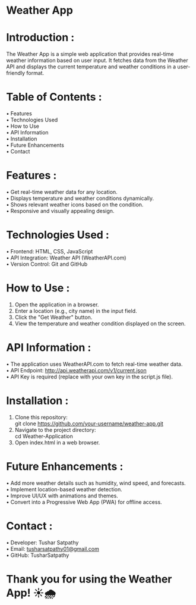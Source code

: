 # Weather App<br>

# Introduction : <br>
The Weather App is a simple web application that provides real-time weather information based on user input. It fetches data from the Weather API and displays the current temperature and weather conditions in a user-friendly format.<br>

# Table of Contents : <br>
• Features<br>
• Technologies Used<br>
• How to Use<br>
• API Information<br>
• Installation<br>
• Future Enhancements<br>
• Contact<br>

# Features : <br>
• Get real-time weather data for any location.<br>
• Displays temperature and weather conditions dynamically.<br>
• Shows relevant weather icons based on the condition.<br>
• Responsive and visually appealing design.<br>

# Technologies Used : <br>
• Frontend: HTML, CSS, JavaScript<br>
• API Integration: Weather API (WeatherAPI.com)<br>
• Version Control: Git and GitHub<br>

# How to Use : <br>
1. Open the application in a browser.<br>
2. Enter a location (e.g., city name) in the input field.<br>
3. Click the "Get Weather" button.<br>
4. View the temperature and weather condition displayed on the screen.<br>

# API Information : <br>
• The application uses WeatherAPI.com to fetch real-time weather data.<br>
• API Endpoint: http://api.weatherapi.com/v1/current.json<br>
• API Key is required (replace with your own key in the script.js file).<br>

# Installation : <br>
1. Clone this repository:<br>
git clone https://github.com/your-username/weather-app.git<br>
3. Navigate to the project directory:<br>
cd Weather-Application<br>
5. Open index.html in a web browser.<br>

# Future Enhancements : <br>
• Add more weather details such as humidity, wind speed, and forecasts.<br>
• Implement location-based weather detection.<br>
• Improve UI/UX with animations and themes.<br>
• Convert into a Progressive Web App (PWA) for offline access.<br>

# Contact : <br>
• Developer: Tushar Satpathy<br>
• Email: tusharsatpathy01@gmail.com<br>
• GitHub: TusharSatpathy<br>

# Thank you for using the Weather App! ☀️🌧️
